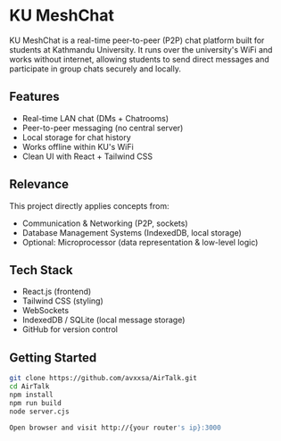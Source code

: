 # KU MeshChat

KU MeshChat is a real-time peer-to-peer (P2P) chat platform built for students at Kathmandu University. It runs over the university's WiFi and works without internet, allowing students to send direct messages and participate in group chats securely and locally.

## Features

- Real-time LAN chat (DMs + Chatrooms)
- Peer-to-peer messaging (no central server)
- Local storage for chat history
- Works offline within KU's WiFi
- Clean UI with React + Tailwind CSS

## Relevance

This project directly applies concepts from:
- Communication & Networking (P2P, sockets)
- Database Management Systems (IndexedDB, local storage)
- Optional: Microprocessor (data representation & low-level logic)

## Tech Stack

- React.js (frontend)
- Tailwind CSS (styling)
- WebSockets
- IndexedDB / SQLite (local message storage)
- GitHub for version control


## Getting Started

```bash
git clone https://github.com/avxxsa/AirTalk.git
cd AirTalk
npm install
npm run build
node server.cjs

Open browser and visit http://{your router's ip}:3000
